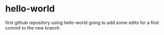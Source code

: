# hello-world
first github repository using hello-world
going to add some edits for a first commit to the new branch
